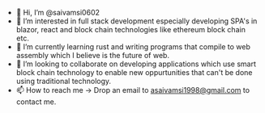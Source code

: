 - 👋 Hi, I’m @saivamsi0602
- 👀 I’m interested in full stack development especially developing SPA's in blazor, react and block chain technologies like ethereum block chain etc. 
- 🌱 I’m currently learning rust and writing programs that compile to web assembly which I believe is the future of web.
- 💞️ I’m looking to collaborate on developing applications which use smart block chain technology 
      to enable new oppurtunities that can't be done using traditional technology.
- 📫 How to reach me -> Drop an email to asaivamsi1998@gmail.com to contact me.

<!---
saivamsi0602/saivamsi0602 is a ✨ special ✨ repository because its `README.md` (this file) appears on your GitHub profile.
You can click the Preview link to take a look at your changes.
--->
